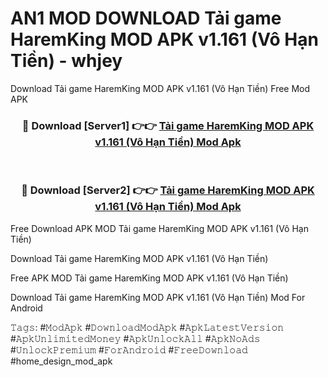# AN1 MOD DOWNLOAD Tải game HaremKing MOD APK v1.161 (Vô Hạn Tiền) - whjey
Download Tải game HaremKing MOD APK v1.161 (Vô Hạn Tiền) Free Mod APK

<div align="center">
<h3>🔴 Download [Server1] 👉👉 <a href="https://apk-comot.site?title=Tải_game_HaremKing_MOD_APK_v1.161_(Vô_Hạn_Tiền)">Tải game HaremKing MOD APK v1.161 (Vô Hạn Tiền) Mod Apk</a></h3><br>

<h3>🔴 Download [Server2] 👉👉 <a href="https://apk-comot.site?title=Tải_game_HaremKing_MOD_APK_v1.161_(Vô_Hạn_Tiền)">Tải game HaremKing MOD APK v1.161 (Vô Hạn Tiền) Mod Apk</a></h3>
</div>


Free Download APK MOD Tải game HaremKing MOD APK v1.161 (Vô Hạn Tiền)

Download Tải game HaremKing MOD APK v1.161 (Vô Hạn Tiền) 

Free APK MOD Tải game HaremKing MOD APK v1.161 (Vô Hạn Tiền) 

Download Tải game HaremKing MOD APK v1.161 (Vô Hạn Tiền) Mod For Android

𝚃𝚊𝚐𝚜: #𝙼𝚘𝚍𝙰𝚙𝚔 #𝙳𝚘𝚠𝚗𝚕𝚘𝚊𝚍𝙼𝚘𝚍𝙰𝚙𝚔 #𝙰𝚙𝚔𝙻𝚊𝚝𝚎𝚜𝚝𝚅𝚎𝚛𝚜𝚒𝚘𝚗 #𝙰𝚙𝚔𝚄𝚗𝚕𝚒𝚖𝚒𝚝𝚎𝚍𝙼𝚘𝚗𝚎𝚢 #𝙰𝚙𝚔𝚄𝚗𝚕𝚘𝚌𝚔𝙰𝚕𝚕 #𝙰𝚙𝚔𝙽𝚘𝙰𝚍𝚜 #𝚄𝚗𝚕𝚘𝚌𝚔𝙿𝚛𝚎𝚖𝚒𝚞𝚖 #𝙵𝚘𝚛𝙰𝚗𝚍𝚛𝚘𝚒𝚍 #𝙵𝚛𝚎𝚎𝙳𝚘𝚠𝚗𝚕𝚘𝚊𝚍 #home_design_mod_apk